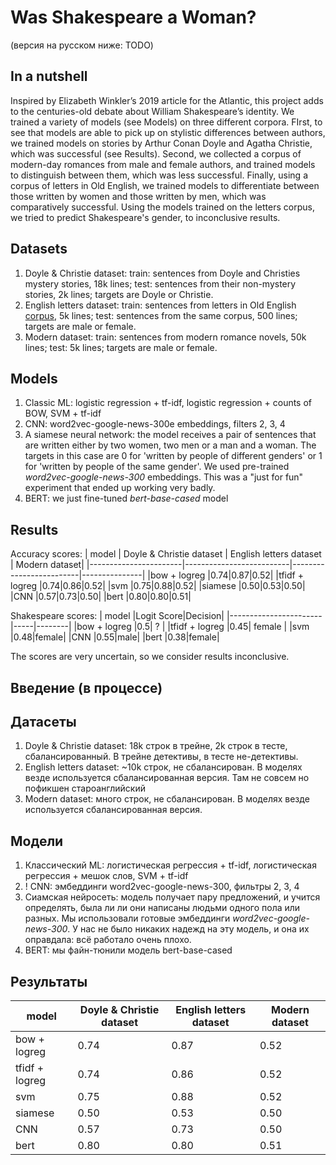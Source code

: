 # Was Shakespeare a Woman?
(версия на русском ниже: TODO)

## In a nutshell
Inspired by Elizabeth Winkler’s 2019 article for the Atlantic, this project adds to the centuries-old debate about William Shakespeare’s identity. We trained a variety of models (see Models) on three different corpora. FIrst, to see that models are able to pick up on stylistic differences between authors, we trained models on stories by Arthur Conan Doyle and Agatha Christie, which was successful (see Results). Second, we collected a corpus of modern-day romances from male and female authors, and trained models to distinguish between them, which was less successful. Finally, using a corpus of letters in Old English, we trained models to differentiate between those written by women and those written by men, which was comparatively successful. Using the models trained on the letters corpus, we tried to predict Shakespeare's gender, to inconclusive results. 

## Datasets
1. Doyle & Christie dataset: train: sentences from Doyle and Christies mystery stories, 18k lines; test: sentences from their non-mystery stories, 2k lines; targets are Doyle or Christie.
3. English letters dataset: train: sentences from letters in Old English [corpus](https://ota.bodleian.ox.ac.uk/repository/xmlui/handle/20.500.12024/2461), 5k lines; test: sentences from the same corpus, 500 lines; targets are male or female. 
4. Modern dataset: train: sentences from modern romance novels, 50k lines; test: 5k lines; targets are male or female.
   
## Models
1. Classic ML: logistic regression + tf-idf, logistic regression + counts of BOW, SVM + tf-idf
2. CNN: word2vec-google-news-300e embeddings, filters 2, 3, 4
3. A siamese neural network: the model receives a pair of sentences that are written either by two women, two men or a man and a woman. The targets in this case are 0 for 'written by people of different genders' or 1 for 'written by people of the same gender'. We used pre-trained *word2vec-google-news-300* embeddings. This was a "just for fun" experiment that ended up working very badly. 
4. BERT: we just fine-tuned *bert-base-cased* model

## Results

Accuracy scores:
| model                 | Doyle & Christie dataset | English letters dataset | Modern dataset|
|-----------------------|--------------------------|-------------------------|---------------|
|bow + logreg           |0.74|0.87|0.52|
|tfidf + logreg         |0.74|0.86|0.52|
|svm                    |0.75|0.88|0.52|
|siamese                |0.50|0.53|0.50|
|CNN                    |0.57|0.73|0.50|
|bert                   |0.80|0.80|0.51|

Shakespeare scores:
| model                 |Logit Score|Decision|
|-----------------------|-----|--------|
|bow + logreg           |0.5| ? |
|tfidf + logreg         |0.45| female |
|svm                    |0.48|female|
|CNN                    |0.55|male|
|bert                   |0.38|female|

The scores are very uncertain, so we consider results inconclusive.

## Введение (в процессе)

## Датасеты
1. Doyle & Christie dataset: 18k строк в трейне, 2k строк в тесте, сбалансированный. В трейне детективы, в тесте не-детективы. 
2. English letters dataset: ~10k строк, не сбалансирован. В моделях везде используется сбалансированная версия. Там не совсем но пофикшен староанглийский
3. Modern dataset: много строк, не сбалансирован. В моделях везде используется сбалансированная версия.

## Модели
1. Классический ML: логистическая регрессия + tf-idf, логистическая регрессия + мешок слов, SVM + tf-idf
2. ! CNN: эмбеддинги word2vec-google-news-300, фильтры 2, 3, 4
3. Сиамская нейросеть: модель получает пару предложений, и учится определять, была ли ли они написаны людьми одного пола или разных. Мы использовали готовые эмбеддинги *word2vec-google-news-300*. У нас не было никаких надежд на эту модель, и она их оправдала: всё работало очень плохо.
4. BERT: мы файн-тюнили модель bert-base-cased

## Результаты
| model                 | Doyle & Christie dataset | English letters dataset | Modern dataset|
|-----------------------|--------------------------|-------------------------|---------------|
|bow + logreg           |0.74|0.87|0.52|
|tfidf + logreg         |0.74|0.86|0.52|
|svm                    |0.75|0.88|0.52|
|siamese                |0.50|0.53|0.50|
|CNN                    |0.57|0.73|0.50|
|bert                   |0.80|0.80|0.51|
